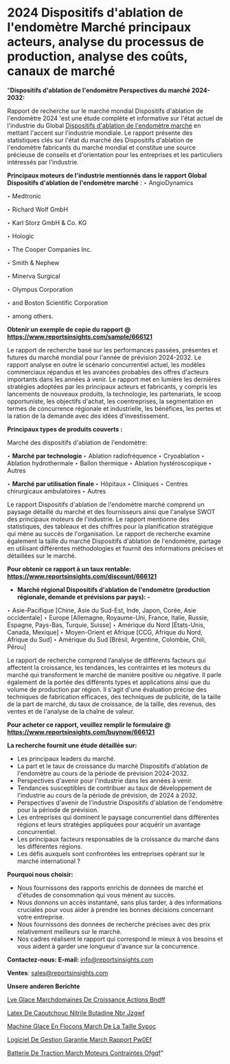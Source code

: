 # 2024 Dispositifs d'ablation de l'endomètre Marché principaux acteurs, analyse du processus de production, analyse des coûts, canaux de marché

"<strong>Dispositifs d'ablation de l'endomètre Perspectives du marché 2024-2032:</strong>

Rapport de recherche sur le marché mondial Dispositifs d'ablation de l'endomètre 2024 'est une étude complète et informative sur l'état actuel de l'industrie du Global <a href=https://www.reportsinsights.com/sample/666121>Dispositifs d'ablation de l'endomètre marché</a> en mettant l'accent sur l'industrie mondiale. Le rapport présente des statistiques clés sur l'état du marché des Dispositifs d'ablation de l'endomètre fabricants du marché mondial et constitue une source précieuse de conseils et d'orientation pour les entreprises et les particuliers intéressés par l'industrie.

<strong>Principaux moteurs de l'industrie mentionnés dans le rapport Global Dispositifs d'ablation de l'endomètre marché</strong> :
‣ AngioDynamics

‣ Medtronic

‣ Richard Wolf GmbH

‣ Karl Storz GmbH & Co. KG

‣ Hologic

‣ The Cooper Companies Inc.

‣ Smith & Nephew

‣ Minerva Surgical

‣ Olympus Corporation

‣ and Boston Scientific Corporation

‣ among others.

<strong>Obtenir un exemple de copie du rapport @ <a href=https://www.reportsinsights.com/sample/666121>https://www.reportsinsights.com/sample/666121</a></strong>

Le rapport de recherche basé sur les performances passées, présentes et futures du marché mondial pour l'année de prévision 2024-2032. Le rapport analyse en outre le scénario concurrentiel actuel, les modèles commerciaux répandus et les avancées probables des offres d'acteurs importants dans les années à venir. Le rapport met en lumière les dernières stratégies adoptées par les principaux acteurs et fabricants, y compris les lancements de nouveaux produits, la technologie, les partenariats, le scoop opportuniste, les objectifs d'achat, les coentreprises, la segmentation en termes de concurrence régionale et industrielle, les bénéfices, les pertes et la ration de la demande avec des idées d'investissement.

<strong>Principaux types de produits couverts :</strong>

Marché des dispositifs d'ablation de l'endomètre:

‣  <strong> Marché par technologie </strong>
‣ Ablation radiofréquence
‣ Cryoablation
‣ Ablation hydrothermale
‣ Ballon thermique
‣ Ablation hystéroscopique
‣ Autres

‣  <strong> <strong> Marché par utilisation finale </strong> </strong>
‣ Hôpitaux
‣ Cliniques
‣ Centres chirurgicaux ambulatoires
‣ Autres

Le rapport Dispositifs d'ablation de l'endomètre marché comprend un paysage détaillé du marché et des fournisseurs ainsi que l'analyse SWOT des principaux moteurs de l'industrie. Le rapport mentionne des statistiques, des tableaux et des chiffres pour la planification stratégique qui mène au succès de l'organisation. Le rapport de recherche examine également la taille du marché Dispositifs d'ablation de l'endomètre, partage en utilisant différentes méthodologies et fournit des informations précises et détaillées sur le marché.

<strong>Pour obtenir ce rapport à un taux rentable: <a href=https://www.reportsinsights.com/discount/666121>https://www.reportsinsights.com/discount/666121</a></strong>
<ul>
  <li><strong>Marché régional Dispositifs d'ablation de l'endomètre (production régionale, demande et prévisions par pays): -</strong></li>
</ul>
‣ Asie-Pacifique [Chine, Asie du Sud-Est, Inde, Japon, Corée, Asie occidentale]
‣ Europe [Allemagne, Royaume-Uni, France, Italie, Russie, Espagne, Pays-Bas, Turquie, Suisse]
‣ Amérique du Nord [États-Unis, Canada, Mexique]
‣ Moyen-Orient et Afrique [CCG, Afrique du Nord, Afrique du Sud]
‣ Amérique du Sud [Brésil, Argentine, Colombie, Chili, Pérou]

Le rapport de recherche comprend l’analyse de différents facteurs qui affectent la croissance, les tendances, les contraintes et les moteurs du marché qui transforment le marché de manière positive ou négative. Il parle également de la portée des différents types et applications ainsi que du volume de production par région. Il s'agit d'une évaluation précise des techniques de fabrication efficaces, des techniques de publicité, de la taille de la part de marché, du taux de croissance, de la taille, des revenus, des ventes et de l'analyse de la chaîne de valeur.

<strong>Pour acheter ce rapport, veuillez remplir le formulaire @   <a href=https://www.reportsinsights.com/buynow/666121>https://www.reportsinsights.com/buynow/666121</a></strong>

<strong>La recherche fournit une étude détaillée sur:</strong>
<ul>
  <li>Les principaux leaders du marché.</li>
  <li>La part et le taux de croissance du marché Dispositifs d'ablation de l'endomètre au cours de la période de prévision 2024-2032.</li>
  <li>Perspectives d'avenir pour l'industrie dans les années à venir.</li>
  <li>Tendances susceptibles de contribuer au taux de développement de l'industrie au cours de la période de prévision, de 2024 à 2032.</li>
  <li>Perspectives d'avenir de l'industrie Dispositifs d'ablation de l'endomètre pour la période de prévision.</li>
  <li>Les entreprises qui dominent le paysage concurrentiel dans différentes régions et leurs stratégies appliquées pour acquérir un avantage concurrentiel.</li>
  <li>Les principaux facteurs responsables de la croissance du marché dans les différentes régions.</li>
  <li>Les défis auxquels sont confrontées les entreprises opérant sur le marché international ?</li>
</ul>
<strong>Pourquoi nous choisir:</strong>
<ul>
  <li>Nous fournissons des rapports enrichis de données de marché et d'études de consommation qui vous mènent au succès.</li>
  <li>Nous donnons un accès instantané, sans plus tarder, à des informations cruciales pour vous aider à prendre les bonnes décisions concernant votre entreprise.</li>
  <li>Nous fournissons des données de recherche précises avec des prix relativement meilleurs sur le marché.</li>
  <li>Nos cadres réalisent le rapport qui correspond le mieux à vos besoins et vous aident à garder une longueur d'avance sur la concurrence.</li>
</ul>
<strong>Contactez-nous:
</strong><strong>E-mail:</strong> <a href=mailto:info@reportsinsights.com>info@reportsinsights.com</a>

<strong>Ventes</strong>: <a href=mailto:sales@reportsinsights.com>sales@reportsinsights.com</a>

<strong>Unsere anderen Berichte</strong>

<a href=https://www.linkedin.com/pulse/l%C3%A8ve-glace-march%C3%A9domaines-de-croissance-actions-bndff/>Lve Glace Marchdomaines De Croissance Actions Bndff</a>

<a href=https://www.linkedin.com/pulse/latex-de-caoutchouc-nitrile-butadi%C3%A8ne-nbr-jzgwf/>Latex De Caoutchouc Nitrile Butadine Nbr Jzgwf</a>

<a href=https://www.linkedin.com/pulse/machine-%C3%A0-glace-en-flocons-march%C3%A9-de-la-taille-svpoc/>Machine  Glace En Flocons March De La Taille Svpoc</a>

<a href=https://www.linkedin.com/pulse/logiciel-de-gestion-garantie-march%C3%A9-rapport-pw0ef/>Logiciel De Gestion Garantie March Rapport Pw0Ef</a>

<a href=https://www.linkedin.com/pulse/batterie-de-traction-march%C3%A9-moteurs-contraintes-ofgqf/>Batterie De Traction March Moteurs Contraintes Ofgqf</a>"
